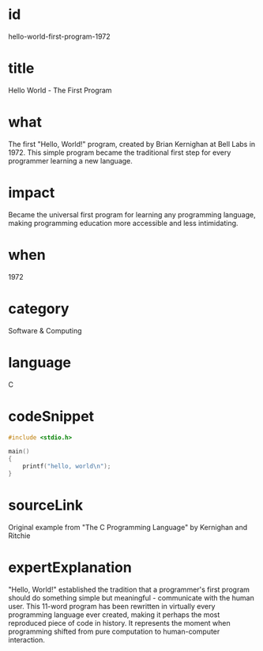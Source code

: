 # id
hello-world-first-program-1972

# title
Hello World - The First Program

# what
The first "Hello, World!" program, created by Brian Kernighan at Bell Labs in 1972. This simple program became the traditional first step for every programmer learning a new language.

# impact
Became the universal first program for learning any programming language, making programming education more accessible and less intimidating.

# when
1972

# category
Software & Computing

# language
C

# codeSnippet
```c
#include <stdio.h>

main()
{
    printf("hello, world\n");
}
```

# sourceLink
Original example from "The C Programming Language" by Kernighan and Ritchie

# expertExplanation
"Hello, World!" established the tradition that a programmer's first program should do something simple but meaningful - communicate with the human user. This 11-word program has been rewritten in virtually every programming language ever created, making it perhaps the most reproduced piece of code in history. It represents the moment when programming shifted from pure computation to human-computer interaction.
